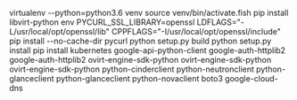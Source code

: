 virtualenv --python=python3.6 venv
source venv/bin/activate.fish
pip install libvirt-python
env PYCURL_SSL_LIBRARY=openssl LDFLAGS="-L/usr/local/opt/openssl/lib" CPPFLAGS="-I/usr/local/opt/openssl/include" pip install --no-cache-dir pycurl
python setup.py build
python setup.py install
pip install kubernetes google-api-python-client google-auth-httplib2 google-auth-httplib2 ovirt-engine-sdk-python ovirt-engine-sdk-python ovirt-engine-sdk-python python-cinderclient python-neutronclient python-glanceclient python-glanceclient python-novaclient boto3 google-cloud-dns
